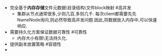 - 完全基于**内存存储**文件元数据\目录结构\文件block映射 #高并发
	- 集群从节点通常很多,少则几百,多则几千. 每次client都需要先先NameNode询问,则必然导致高并发问题.因此,将数据放入内存中,可以快速响应.
- 需要持久化方案保证数据可靠性 #可靠性
	- 内存大小有限\无法持久化.
- 提供副本放置策略 #容错性
-